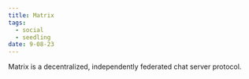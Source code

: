```yaml
---
title: Matrix
tags:
  - social
  - seedling
date: 9-08-23
---
```

Matrix is a decentralized, independently federated chat server protocol.